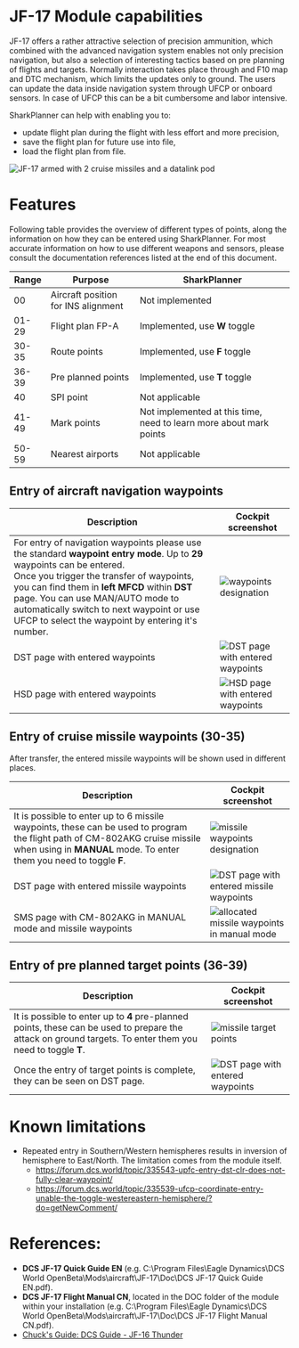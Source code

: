 # JF-17 Module capabilities

JF-17 offers a rather attractive selection of precision ammunition, which combined with the advanced navigation system enables not only precision navigation, but also a selection of interesting tactics based on pre planning of flights and targets.
Normally interaction takes place through and F10 map and DTC mechanism, which limits the updates only to ground. The users can update the data inside navigation system through UFCP or onboard sensors. In case of UFCP this can be a bit cumbersome and labor intensive.

SharkPlanner can help with enabling you to:
- update flight plan during the flight with less effort and more precision,
- save the flight plan for future use into file,
- load the flight plan from file.

![JF-17 armed with 2 cruise missiles and a datalink pod](images/jf-17_outside.jpg)

# Features

Following table provides the overview of different types of points, along the information on how they can be entered using SharkPlanner. For most accurate information on how to use different weapons and sensors, please consult the documentation references listed at the end of this document. 

| Range | Purpose | SharkPlanner |
| --- | --- | --- |
| 00 | Aircraft position for INS alignment | Not implemented |
| 01-29 | Flight plan FP-A | Implemented, use **W** toggle |
| 30-35 | Route points | Implemented, use **F** toggle | 
| 36-39 | Pre planned points | Implemented, use **T** toggle |
| 40 | SPI point | Not applicable |
| 41-49 | Mark points | Not implemented at this time, need to learn more about mark points |
| 50-59 | Nearest airports | Not applicable |

## Entry of aircraft navigation waypoints

| Description | Cockpit screenshot|
| --- | --- |
| For entry of navigation waypoints please use the standard **waypoint entry mode**. Up to **29** waypoints can be entered.<br>Once you trigger the transfer of waypoints, you can find them in **left MFCD** within **DST** page. You can use MAN/AUTO mode to automatically switch to next waypoint or use UFCP to select the waypoint by entering it's number.  | ![waypoints designation](images/designation_of_aircraft_waypoints.png) | 
| DST page with entered waypoints | ![DST page with entered waypoints](images/entered_aircraft_waypoints_dst_page.png) |
| HSD page with entered waypoints | ![HSD page with entered waypoints](images/entered_aircraft_waypoints_hsd_page.png) |


## Entry of cruise missile waypoints (30-35)

After transfer, the entered missile waypoints will be shown used in different places.

| Description | Cockpit screenshot|
| --- | --- |
| It is possible to enter up to 6 missile waypoints, these can be used to program the flight path of CM-802AKG cruise missile when using in **MANUAL** mode. To enter them you need to toggle **F**. | ![missile waypoints designation](images/designation_of_missile_waypoints.png) |
| DST page with entered missile waypoints | ![DST page with entered missile waypoints](images/entered_missile_waypoints.png) |
| SMS page with CM-802AKG in MANUAL mode and missile waypoints | ![allocated missile waypoints in manual mode](images/allocation_manual_mode.png) |

## Entry of pre planned target points (36-39)

| Description | Cockpit screenshot|
| --- | --- |
| It is possible to enter up to **4** pre-planned points, these can be used to prepare the attack on ground targets. To enter them you need to toggle **T**.<br> | ![missile target points](images/designation_of_missile_target_points.png) |
| Once the entry of  target points is complete, they can be seen on DST page. | ![DST page with entered waypoints](images/entered_target_point.png) |

# Known limitations

- Repeated entry in Southern/Western hemispheres results in inversion of hemisphere to East/North. The limitation comes from the module itself.
  - https://forum.dcs.world/topic/335543-upfc-entry-dst-clr-does-not-fully-clear-waypoint/
  - https://forum.dcs.world/topic/335539-ufcp-coordinate-entry-unable-the-toggle-westereastern-hemisphere/?do=getNewComment/


# References:

- **DCS JF-17 Quick Guide EN** (e.g. C:\Program Files\Eagle Dynamics\DCS World OpenBeta\Mods\aircraft\JF-17\Doc\DCS JF-17 Quick Guide EN.pdf).
- **DCS JF-17 Flight Manual CN**, located in the DOC folder of the module within your installation (e.g. C:\Program Files\Eagle Dynamics\DCS World OpenBeta\Mods\aircraft\JF-17\Doc\DCS JF-17 Flight Manual CN.pdf). 
- [Chuck's Guide: DCS Guide - JF-16 Thunder](https://chucksguides.com/aircraft/dcs/jf-17/#[322,%22XYZ%22,-8e-06,540,1])